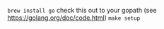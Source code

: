 `brew install go`
check this out to your gopath (see https://golang.org/doc/code.html)
`make setup`
